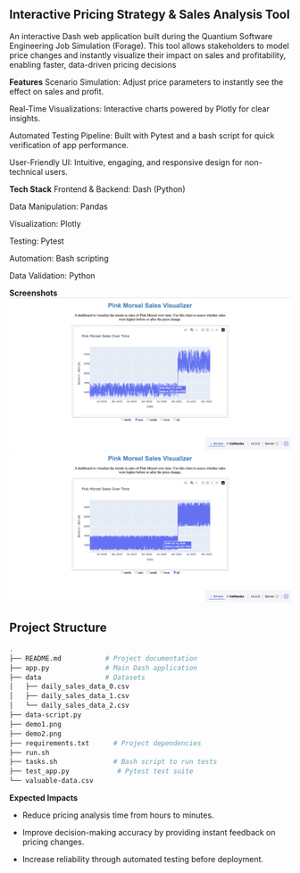 ## Interactive Pricing Strategy & Sales Analysis Tool
An interactive Dash web application built during the Quantium Software Engineering Job Simulation (Forage). This tool allows stakeholders to model price changes and instantly visualize their impact on sales and profitability, enabling faster, data-driven pricing decisions

**Features**
Scenario Simulation: Adjust price parameters to instantly see the effect on sales and profit.

Real-Time Visualizations: Interactive charts powered by Plotly for clear insights.

Automated Testing Pipeline: Built with Pytest and a bash script for quick verification of app performance.

User-Friendly UI: Intuitive, engaging, and responsive design for non-technical users.

**Tech Stack**
Frontend & Backend: Dash (Python)

Data Manipulation: Pandas

Visualization: Plotly

Testing: Pytest

Automation: Bash scripting

Data Validation: Python

**Screenshots**
![demo_1](demo1.png) ![demo_2](demo2.png)

## Project Structure

```bash
.
├── README.md           # Project documentation
├── app.py              # Main Dash application
├── data                # Datasets
│   ├── daily_sales_data_0.csv
│   ├── daily_sales_data_1.csv
│   └── daily_sales_data_2.csv
├── data-script.py
├── demo1.png
├── demo2.png
├── requirements.txt      # Project dependencies
├── run.sh
├── tasks.sh              # Bash script to run tests
├── test_app.py            # Pytest test suite
└── valuable-data.csv
```

**Expected Impacts**
- Reduce pricing analysis time from hours to minutes.

- Improve decision-making accuracy by providing instant feedback on pricing changes.

- Increase reliability through automated testing before deployment.


